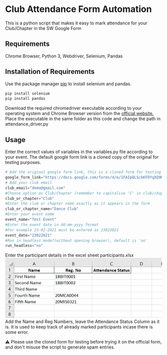 # Club Attendance Form Automation

This is a python script that makes it easy to mark attendance for your Club/Chapter in the SW Google Form

## Requirements
Chrome Browser, Python 3, Webdriver, Selenium, Pandas
## Installation of Requirements

Use the package manager [pip](https://pip.pypa.io/en/stable/) to install selenium and pandas.

```bash
pip install selenium
pip install pandas
```
Download the required chromedriver executable according to your operating system and Chrome Browser version from the [official website.](https://chromedriver.chromium.org/downloads)
Place the executable in the same folder as this code and change the path in attendance_driver.py


## Usage
Enter the correct values of variables in the variables.py file according to your event. The default google form link is a cloned copy of the original for testing purposes.

```python
# Add the original google form link, this is a cloned form for testing
google_form_link="https://docs.google.com/forms/d/e/1FAIpQLSckKFDYqXQ9MeN-1YkfwiHEUgswCnpwCggOixFDX38cUxrCSA/viewform"
# Add your club email
club_email="demo@gmail.com"
#Choose option as Club/Chapter (remember to capitalise 'C' in club/chapter)
club_or_chapter="Club"
#Enter the club or chapter name exactly as it appears in the form
club_or_chapter_name="Dance Club"
#Enter your event name
event_name="Test Event"
#Enter the event date in dd-mm-yyyy format
#For example 23-02-2021 must be entered as 23022021
event_date="23022021"
#Run in headless mode?(without opening browser), default is 'no'
run_headless="no"
```

Enter the participant details in the excel sheet participants.xlsx
![Excel](screenshots/excel.PNG)
Add the Name and Reg Numbers, leave the Attendance Status Column as it is. It is used to keep track of already marked participants incase there is some error.

:warning: Please use the cloned form for testing before trying it on the official form, and don't misuse the script to generate spam entries.  
